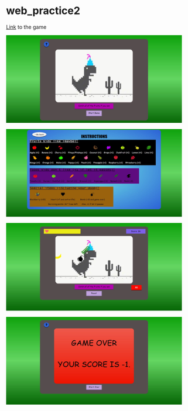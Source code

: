 # web_practice2

<p><a href="https://phnam2.github.io/web_practice2/">Link</a> to the game</p>
<p><img alt="Image" title="icon" src="https://github.com/phNam2/web_practice2/blob/master/image/1.jpg" width="480px" height="240px"/></p>
<p><img alt="Image" title="icon" src="https://github.com/phNam2/web_practice2/blob/master/image/2.jpg" width="480px" height="240px"/></p>
<p><img alt="Image" title="icon" src="https://github.com/phNam2/web_practice2/blob/master/image/3.jpg" width="480px" height="240px"/></p>
<p><img alt="Image" title="icon" src="https://github.com/phNam2/web_practice2/blob/master/image/4.jpg" width="480px" height="240px"/></p>
